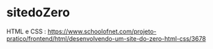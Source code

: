 # sitedoZero
HTML e CSS : https://www.schoolofnet.com/projeto-pratico/frontend/html/desenvolvendo-um-site-do-zero-html-css/3678
